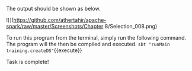 The output should be shown as below.

![](https://github.com/athertahir/apache-spark/raw/master/Screenshots/Chapter 8/Selection_008.png)
 

To run this program from the terminal, simply run the following command. The program will the then be compiled and executed.
`sbt "runMain training.createDS"`{{execute}} 
 

Task is complete!

